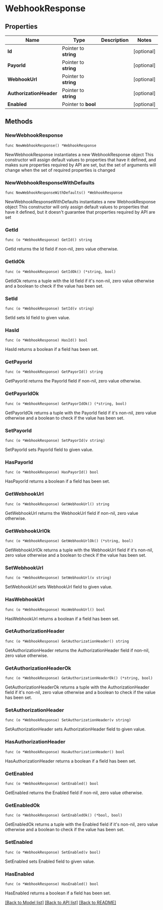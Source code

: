 # WebhookResponse

## Properties

Name | Type | Description | Notes
------------ | ------------- | ------------- | -------------
**Id** | Pointer to **string** |  | [optional] 
**PayorId** | Pointer to **string** |  | [optional] 
**WebhookUrl** | Pointer to **string** |  | [optional] 
**AuthorizationHeader** | Pointer to **string** |  | [optional] 
**Enabled** | Pointer to **bool** |  | [optional] 

## Methods

### NewWebhookResponse

`func NewWebhookResponse() *WebhookResponse`

NewWebhookResponse instantiates a new WebhookResponse object
This constructor will assign default values to properties that have it defined,
and makes sure properties required by API are set, but the set of arguments
will change when the set of required properties is changed

### NewWebhookResponseWithDefaults

`func NewWebhookResponseWithDefaults() *WebhookResponse`

NewWebhookResponseWithDefaults instantiates a new WebhookResponse object
This constructor will only assign default values to properties that have it defined,
but it doesn't guarantee that properties required by API are set

### GetId

`func (o *WebhookResponse) GetId() string`

GetId returns the Id field if non-nil, zero value otherwise.

### GetIdOk

`func (o *WebhookResponse) GetIdOk() (*string, bool)`

GetIdOk returns a tuple with the Id field if it's non-nil, zero value otherwise
and a boolean to check if the value has been set.

### SetId

`func (o *WebhookResponse) SetId(v string)`

SetId sets Id field to given value.

### HasId

`func (o *WebhookResponse) HasId() bool`

HasId returns a boolean if a field has been set.

### GetPayorId

`func (o *WebhookResponse) GetPayorId() string`

GetPayorId returns the PayorId field if non-nil, zero value otherwise.

### GetPayorIdOk

`func (o *WebhookResponse) GetPayorIdOk() (*string, bool)`

GetPayorIdOk returns a tuple with the PayorId field if it's non-nil, zero value otherwise
and a boolean to check if the value has been set.

### SetPayorId

`func (o *WebhookResponse) SetPayorId(v string)`

SetPayorId sets PayorId field to given value.

### HasPayorId

`func (o *WebhookResponse) HasPayorId() bool`

HasPayorId returns a boolean if a field has been set.

### GetWebhookUrl

`func (o *WebhookResponse) GetWebhookUrl() string`

GetWebhookUrl returns the WebhookUrl field if non-nil, zero value otherwise.

### GetWebhookUrlOk

`func (o *WebhookResponse) GetWebhookUrlOk() (*string, bool)`

GetWebhookUrlOk returns a tuple with the WebhookUrl field if it's non-nil, zero value otherwise
and a boolean to check if the value has been set.

### SetWebhookUrl

`func (o *WebhookResponse) SetWebhookUrl(v string)`

SetWebhookUrl sets WebhookUrl field to given value.

### HasWebhookUrl

`func (o *WebhookResponse) HasWebhookUrl() bool`

HasWebhookUrl returns a boolean if a field has been set.

### GetAuthorizationHeader

`func (o *WebhookResponse) GetAuthorizationHeader() string`

GetAuthorizationHeader returns the AuthorizationHeader field if non-nil, zero value otherwise.

### GetAuthorizationHeaderOk

`func (o *WebhookResponse) GetAuthorizationHeaderOk() (*string, bool)`

GetAuthorizationHeaderOk returns a tuple with the AuthorizationHeader field if it's non-nil, zero value otherwise
and a boolean to check if the value has been set.

### SetAuthorizationHeader

`func (o *WebhookResponse) SetAuthorizationHeader(v string)`

SetAuthorizationHeader sets AuthorizationHeader field to given value.

### HasAuthorizationHeader

`func (o *WebhookResponse) HasAuthorizationHeader() bool`

HasAuthorizationHeader returns a boolean if a field has been set.

### GetEnabled

`func (o *WebhookResponse) GetEnabled() bool`

GetEnabled returns the Enabled field if non-nil, zero value otherwise.

### GetEnabledOk

`func (o *WebhookResponse) GetEnabledOk() (*bool, bool)`

GetEnabledOk returns a tuple with the Enabled field if it's non-nil, zero value otherwise
and a boolean to check if the value has been set.

### SetEnabled

`func (o *WebhookResponse) SetEnabled(v bool)`

SetEnabled sets Enabled field to given value.

### HasEnabled

`func (o *WebhookResponse) HasEnabled() bool`

HasEnabled returns a boolean if a field has been set.


[[Back to Model list]](../README.md#documentation-for-models) [[Back to API list]](../README.md#documentation-for-api-endpoints) [[Back to README]](../README.md)


